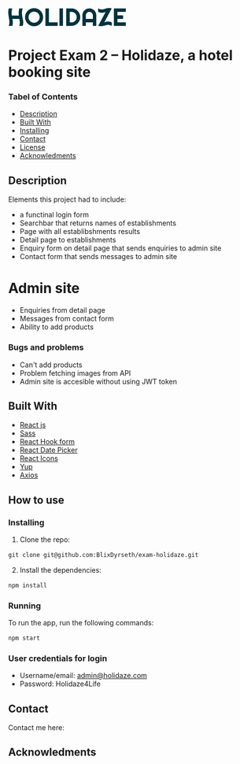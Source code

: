 <img src="./src/logo/holidaze-logo.png">

# Project Exam 2 – Holidaze, a hotel booking site



### Tabel of Contents

- [Description](#description)
- [Built With](#built-with)
- [Installing](#installing)
- [Contact](#contact)
- [License](#license)
- [Acknowledments](#acknowledgments)



## Description

Elements this project had to include:

- a functinal login form
- Searchbar that returns names of establishments
- Page with all establibshments results
- Detail page to establishments
- Enquiry form on detail page that sends enquiries to admin site
- Contact form that sends messages to admin site

# Admin site

- Enquiries from detail page
- Messages from contact form
- Ability to add products

### Bugs and problems

- Can't add products
- Problem fetching images from API
- Admin site is accesible without using JWT token



## Built With

- [React js](https://reactjs.org/)
- [Sass](https://sass-lang.com/)
- [React Hook form](https://react-hook-form.com/)
- [React Date Picker](https://www.npmjs.com/package/react-datepicker)
- [React Icons](https://react-icons.github.io/react-icons/)
- [Yup](https://www.npmjs.com/package/yup)
- [Axios](https://axios-http.com/docs/intro)


## How to use

### Installing

1. Clone the repo:

```html
git clone git@github.com:BlixDyrseth/exam-holidaze.git
```

2. Install the dependencies:

```html
npm install
```

### Running

To run the app, run the following commands:

```html
npm start
```

### User credentials for login

- Username/email: admin@holidaze.com
- Password: Holidaze4Life



## Contact

Contact me here:



## Acknowledments
